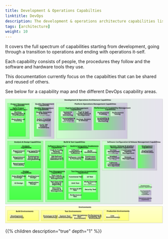 ```yaml
---
title: Development & Operations Capabilties
linktitle: DevOps 
description: The development & operations architecture capabilities list the capabilities used to develop and operate Altinn Studio, Altinn Apps and Altinn Platform.
tags: [architecture]
weight: 10
---
```


It covers the full spectrum of capabilities starting from development, going through a transition to operations and
ending with operations it-self.

Each capability consists of people, the procedures they follow and the software and hardware tools they use.

This documentation currently focus on the capabilties that can be shared and reused of others. 

See below for a capability map and the different DevOps capability areas.

![DevOps Capabilitiy map](devops_capabilities.svg "DevOps Capability map")

{{% children description="true" depth="1" %}}
